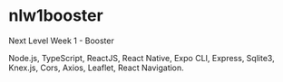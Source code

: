 # nlw1booster
Next Level Week 1 - Booster

Node.js, TypeScript, ReactJS, React Native, Expo CLI, Express, Sqlite3, Knex.js, Cors, Axios, Leaflet, React Navigation.